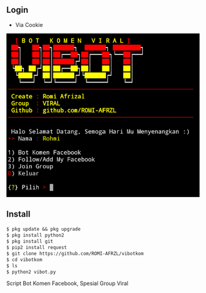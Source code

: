 ## Login
- Via Cookie

<img src="https://github.com/ROMI-AFRZL/vibotkom/blob/main/vibot.png" width="640" title="Menu" alt="Menu"> 

## Install
````
$ pkg update && pkg upgrade
$ pkg install python2
$ pkg install git
$ pip2 install request
$ git clone https://github.com/ROMI-AFRZL/vibotkom 
$ cd vibotkom
$ ls
$ python2 vibot.py
````

Script Bot Komen Facebook, Spesial Group Viral
